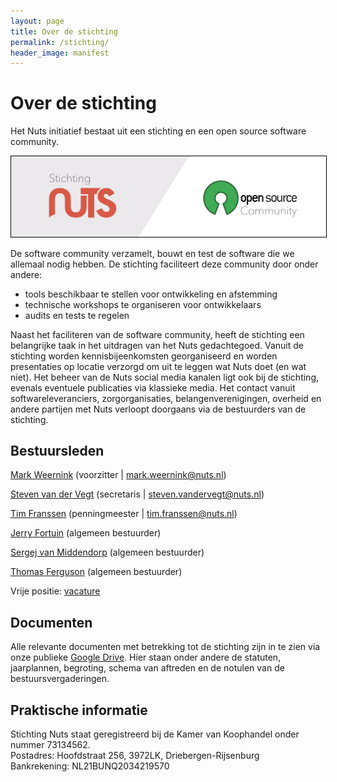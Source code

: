 ```yaml
---
layout: page
title: Over de stichting
permalink: /stichting/
header_image: manifest
---
```


# Over de stichting

Het Nuts initiatief bestaat uit een stichting en een open source software community.

<img class="inline-image" src="/assets/images/stichting-open-source.png" alt="Stichting-open-source" title="Stichting-open-source-community" style="border:1px solid black"/>

 De software community verzamelt, bouwt en test de software die we allemaal nodig hebben. De stichting faciliteert deze community door onder andere:
- tools beschikbaar te stellen voor ontwikkeling en afstemming
- technische workshops te organiseren voor ontwikkelaars
- audits en tests te regelen

Naast het faciliteren van de software community, heeft de stichting een belangrijke taak in het uitdragen van het Nuts gedachtegoed. Vanuit de stichting worden kennisbijeenkomsten georganiseerd en worden presentaties op locatie verzorgd om uit te leggen wat Nuts doet (en wat niet). Het beheer van de Nuts social media kanalen ligt ook bij de stichting, evenals eventuele publicaties via klassieke media. Het contact vanuit softwareleveranciers, zorgorganisaties, belangenverenigingen, overheid en andere partijen met Nuts verloopt doorgaans via de bestuurders van de stichting.  

## Bestuursleden

<a href="https://www.linkedin.com/in/mark-weernink-4b3a5214/" target="\_blank">Mark Weernink</a> (voorzitter \| [mark.weernink@nuts.nl](mailto:mark.weernink@nuts.nl))

<a href="https://www.linkedin.com/in/steven-van-der-vegt-15a28118/" target="\_blank">Steven van der Vegt</a> (secretaris \| [steven.vandervegt@nuts.nl](mailto:steven.vandervegt@nuts.nl))

<a href="https://www.linkedin.com/in/tim-franssen-0b9b9aa/" target="\_blank">Tim Franssen</a> (penningmeester \| [tim.franssen@nuts.nl](mailto:tim.franssen@nuts.nl))

<a href="https://www.linkedin.com/in/jerryfortuin/" target="\_blank">Jerry Fortuin</a> (algemeen bestuurder)

<a href="https://www.linkedin.com/in/sergejvanmiddendorp/" target="\_blank">Sergej van Middendorp</a> (algemeen bestuurder)

<a href="https://www.linkedin.com/in/thferguson/" target="\_blank">Thomas Ferguson</a> (algemeen bestuurder)

Vrije positie: [vacature](https://drive.google.com/open?id=1MsyqOzjLTJM9QKHumLAgZ_SEqiHJqPk5)

## Documenten

Alle relevante documenten met betrekking tot de stichting zijn in te zien via onze publieke [Google Drive](https://drive.google.com/drive/u/1/folders/1-kzV5K3De3vfJOSZ-HfE2VvfKrmlFKDu). Hier staan onder andere de statuten, jaarplannen, begroting, schema van aftreden en de notulen van de bestuursvergaderingen.

## Praktische informatie

Stichting Nuts staat geregistreerd bij de Kamer van Koophandel onder nummer 73134562.<br>
Postadres: Hoofdstraat 256, 3972LK, Driebergen-Rijsenburg<br>
Bankrekening: NL21BUNQ2034219570

